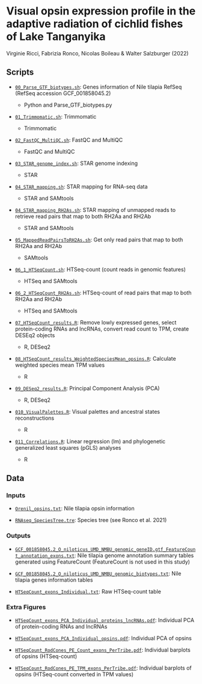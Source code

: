 # Visual opsin expression profile in the adaptive radiation of cichlid fishes of Lake Tanganyika
Virginie Ricci, Fabrizia Ronco, Nicolas Boileau & Walter Salzburger (2022)

## Scripts

* [`00_Parse_GTF_biotypes.sh`](Scripts/00_Parse_GTF_biotypes.sh): Genes information of Nile tilapia RefSeq (RefSeq accession GCF_001858045.2)
  * Python and Parse_GTF_biotypes.py

* [`01_Trimmomatic.sh`](Scripts/01_Trimmomatic.sh): Trimmomatic
  * Trimmomatic

* [`02_FastQC_MultiQC.sh`](Scripts/02_FastQC_MultiQC.sh): FastQC and MultiQC
  * FastQC and MultiQC

* [`03_STAR_genome_index.sh`](Scripts/03_STAR_genome_index.sh): STAR genome indexing
  * STAR

* [`04_STAR_mapping.sh`](Scripts/04_STAR_mapping.sh): STAR mapping for RNA-seq data
  * STAR and SAMtools

* [`04_STAR_mapping_RH2As.sh`](Scripts/04_STAR_mapping_RH2As.sh): STAR mapping of unmapped reads to retrieve read pairs that map to both RH2Aa and RH2Ab
  * STAR and SAMtools

* [`05_MappedReadPairsToRH2As.sh`](Scripts/05_MappedReadPairsToRH2As.sh): Get only read pairs that map to both RH2Aa and RH2Ab
  * SAMtools

* [`06_1_HTSeqCount.sh`](Scripts/06_HTSeqCount.sh): HTSeq-count (count reads in genomic features)
  * HTSeq and SAMtools

* [`06_2_HTSeqCount_RH2As.sh`](Scripts/06_HTSeqCount_RH2As.sh): HTSeq-count of read pairs that map to both RH2Aa and RH2Ab
  * HTSeq and SAMtools
 
* [`07_HTSeqCount_results.R`](Scripts/HTSeqCount_results.R): Remove lowly expressed genes, select protein-coding RNAs and lncRNAs, convert read count to TPM, create DESEq2 objects
  * R, DESeq2

* [`08_HTSeqCount_results_WeightedSpeciesMean_opsins.R`](Scripts/08_HTSeqCount_results_WeightedSpeciesMean_opsins.R): Calculate weighted species mean TPM values
  * R

* [`09_DESeq2_results.R`](Scripts/09_DESeq2_results.R): Principal Component Analysis (PCA)
  * R, DESeq2

* [`010_VisualPalettes.R`](Scripts/010_VisualPalettes.R): Visual palettes and ancestral states reconstructions
  * R

* [`011_Correlations.R`](Scripts/011_Correlations.R): Linear regression (lm) and phylogenetic generalized least squares (pGLS) analyses
  * R




## Data

### Inputs

* [`Orenil_opsins.txt`](Data/Orenil_opsins.txt): Nile tilapia opsin information

* [`RNAseq_SpeciesTree.tre`](Data/RNAseq_SpeciesTree.tre): Species tree (see Ronco et al. 2021)

### Outputs

* [`GCF_001858045.2_O_niloticus_UMD_NMBU_genomic_geneID.gtf_FeatureCount_annotation_exons.txt`](Data/GCF_001858045.2_O_niloticus_UMD_NMBU_genomic_geneID.gtf_FeatureCount_annotation_exons.txt): Nile tilapia genome annotation summary tables generated using FeatureCount (FeatureCount is not used in this study)

* [`GCF_001858045.2_O_niloticus_UMD_NMBU_genomic_biotypes.txt`](Data/GCF_001858045.2_O_niloticus_UMD_NMBU_genomic_biotypes.txt): Nile tilapia genes information tables

* [`HTSeqCount_exons_Individual.txt`](Data/HTSeqCount_exons_Individual.txt): Raw HTSeq-count table

### Extra Figures

* [`HTSeqCount_exons_PCA_Individual_proteins_lncRNAs.pdf`](Data/Extra_figures/HTSeqCount_exons_PCA_Individual_proteins_lncRNAs.pdf): Individual PCA of protein-coding RNAs and lncRNAs

* [`HTSeqCount_exons_PCA_Individual_opsins.pdf`](Data/Extra_figures/HTSeqCount_exons_PCA_Individual_opsins.pdf): Individual PCA of opsins

* [`HTSeqCount_RodCones_PE_Count_exons_PerTribe.pdf`](Data/Extra_figures/HTSeqCount_RodCones_PE_Count_exons_PerTribe.pdf): Individual barplots of opsins (HTSeq-count)

* [`HTSeqCount_RodCones_PE_TPM_exons_PerTribe.pdf`](Data/Extra_figures/HTSeqCount_RodCones_PE_TPM_exons_PerTribe.pdf): Individual barplots of opsins (HTSeq-count converted in TPM values)

